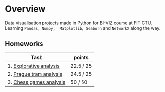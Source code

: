 # Overview
Data visualisation projects made in Python for BI-VIZ course at FIT CTU. 
Learning `Pandas, Numpy,  Matplotlib, Seaborn` and `NetworkX` along the way.

## Homeworks
| Task   | points        |
|--------|---------------|
| 1. [Explorative analysis](01/assignment01.ipynb) |  22.5 / 25
| 2. [Prague tram analysis](02/assignment02.ipynb) |  24.5 / 25
| 3. [Chess games analysis](03/assignment03.ipynb) |  50 / 50

